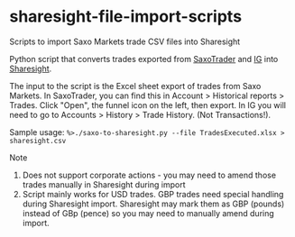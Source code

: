 # sharesight-file-import-scripts
Scripts to import Saxo Markets trade CSV files into Sharesight


Python script that converts trades exported from [SaxoTrader](https://www.saxotrader.com) and [IG](https://www.ig.com/) into [Sharesight](https://www.sharesight.com/).

The input to the script is the Excel sheet export of trades from Saxo Markets. In SaxoTrader, you can find this in Account > Historical reports > Trades. Click "Open", the funnel icon on the left, then export.
In IG you will need to go to Accounts > History > Trade History. (Not Transactions!). 
                             
Sample usage:
```%>./saxo-to-sharesight.py --file TradesExecuted.xlsx > sharesight.csv```

Note
1. Does not support corporate actions - you may need to amend those trades manually in Sharesight during import
2. Script mainly works for USD trades. GBP trades need special handling during Sharesight import. Sharesight may mark them as GBP (pounds) instead of GBp (pence) so you may need to manually amend during import. 
